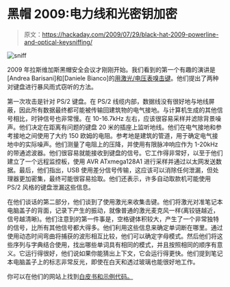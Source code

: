 # 黑帽 2009:电力线和光密钥加密

> 原文：<https://hackaday.com/2009/07/29/black-hat-2009-powerline-and-optical-keysniffing/>

![sniff](img/14269f1e2e2970e94cf41290162e84b6.png "sniff")

2009 年拉斯维加斯黑帽安全会议才刚刚开始。我们看到的第一个有趣的演讲是[Andrea Barisani]和[Daniele Bianco]的[用激光/电压表嗅击键](http://dev.inversepath.com/download/tempest "Index of /download/tempest/")。他们提出了两种对键盘进行暴风雨式窃听的方法。

第一次攻击是针对 PS/2 键盘。在 PS/2 线缆内部，数据线没有很好地与地线屏蔽，因此所有数据最终都可能被传输回建筑物的电气接地。与计算机生成的其他信号相比，时钟信号也非常慢。在 10-16.7kHz 左右，应该很容易采样并滤除背景噪声。他们决定在距离有问题的键盘 20 米的插座上监听地线。他们在电气接地和参考接地之间使用了大约 150 欧姆的电阻。参考地是建筑的管道，用于确定电气接地中的实际噪声。他们测量了电阻上的压降，并使用有限脉冲响应作为 1-20kHz 的带通滤波器。他们很容易就能接收到键盘的信号。它工作得非常好，以至于他们建立了一个远程监控板，使用 AVR ATxmega128A1 进行采样并通过以太网发送数据。最后，他们指出，USB 使用差分信号传输，这应该可以消除任何泄漏，但处理器更加密集，最终可能很容易拾取。他们还表示，许多自动取款机可能使用 PS/2 风格的键盘泄漏这些信息。

在他们谈话的第二部分，他们谈到了使用激光来收集击键。他们将激光对准笔记本电脑盖子的背面，记录下产生的振动，就像普通的激光麦克风一样(离铰链越近，信号越清晰)。他们注意到的第一件事是，空格键体积较大，产生了一个非常独特的信号，比所有其他信号都大得多。他们利用这些信息来确定单词断在哪里。通过使用动态时间弯曲将捕获的波形相互比较，他们可以确定字母模式。然后他们将这些序列与字典结合使用，找出哪些单词具有相同的模式，并且按照相同的顺序有意义。它运行得很好，他们说如果你能猜出上下文，它会运行得更快。他们提到笔记本电脑盖子上的标志非常反光，即使在白天和透过玻璃也能很好地工作。

你可以在他们的网站上找到[白皮书和示例代码。](http://dev.inversepath.com/download/tempest "Index of /download/tempest/")